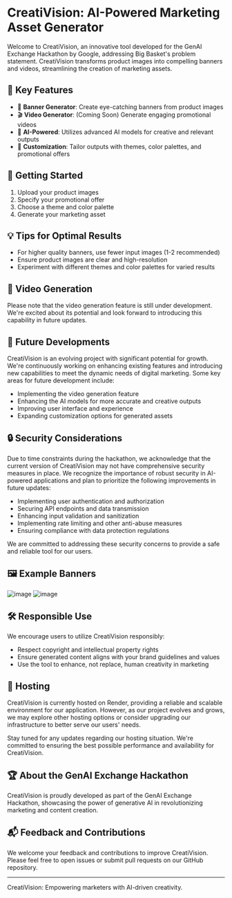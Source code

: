 # CreatiVision: AI-Powered Marketing Asset Generator

Welcome to CreatiVision, an innovative tool developed for the GenAI Exchange Hackathon by Google, addressing Big Basket's problem statement. CreatiVision transforms product images into compelling banners and videos, streamlining the creation of marketing assets.

## 🌟 Key Features

- 🎨 **Banner Generator**: Create eye-catching banners from product images
- 🎬 **Video Generator**: (Coming Soon) Generate engaging promotional videos
- 🧠 **AI-Powered**: Utilizes advanced AI models for creative and relevant outputs
- 🎯 **Customization**: Tailor outputs with themes, color palettes, and promotional offers

## 🚀 Getting Started

1. Upload your product images
2. Specify your promotional offer
3. Choose a theme and color palette
4. Generate your marketing asset

## 💡 Tips for Optimal Results

- For higher quality banners, use fewer input images (1-2 recommended)
- Ensure product images are clear and high-resolution
- Experiment with different themes and color palettes for varied results

## 🎥 Video Generation

Please note that the video generation feature is still under development. We're excited about its potential and look forward to introducing this capability in future updates.

## 🔮 Future Developments

CreatiVision is an evolving project with significant potential for growth. We're continuously working on enhancing existing features and introducing new capabilities to meet the dynamic needs of digital marketing. Some key areas for future development include:

- Implementing the video generation feature
- Enhancing the AI models for more accurate and creative outputs
- Improving user interface and experience
- Expanding customization options for generated assets

## 🔒 Security Considerations

Due to time constraints during the hackathon, we acknowledge that the current version of CreatiVision may not have comprehensive security measures in place. We recognize the importance of robust security in AI-powered applications and plan to prioritize the following improvements in future updates:

- Implementing user authentication and authorization
- Securing API endpoints and data transmission
- Enhancing input validation and sanitization
- Implementing rate limiting and other anti-abuse measures
- Ensuring compliance with data protection regulations

We are committed to addressing these security concerns to provide a safe and reliable tool for our users.

## 🖼️ Example Banners

![image](https://github.com/user-attachments/assets/a07cf5d6-961a-454b-939c-13ca3270d2f1)
![image](https://github.com/user-attachments/assets/737d0ccc-7529-4da6-b9d7-252635d98934)





## 🛠️ Responsible Use

We encourage users to utilize CreatiVision responsibly:

- Respect copyright and intellectual property rights
- Ensure generated content aligns with your brand guidelines and values
- Use the tool to enhance, not replace, human creativity in marketing

## 🚀 Hosting

CreatiVision is currently hosted on Render, providing a reliable and scalable environment for our application. However, as our project evolves and grows, we may explore other hosting options or consider upgrading our infrastructure to better serve our users' needs.

Stay tuned for any updates regarding our hosting situation. We're committed to ensuring the best possible performance and availability for CreatiVision.

## 🏆 About the GenAI Exchange Hackathon

CreatiVision is proudly developed as part of the GenAI Exchange Hackathon, showcasing the power of generative AI in revolutionizing marketing and content creation.

## 📬 Feedback and Contributions

We welcome your feedback and contributions to improve CreatiVision. Please feel free to open issues or submit pull requests on our GitHub repository.

---

CreatiVision: Empowering marketers with AI-driven creativity.
